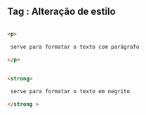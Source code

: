 ## Tag : Alteração de estilo 

```html 

<p> 

 serve para formatar o texto com parágrafo 
 
</p> 


```

```html 

<strong>

 serve para formatar o texto em negrito 

</strong >

```


